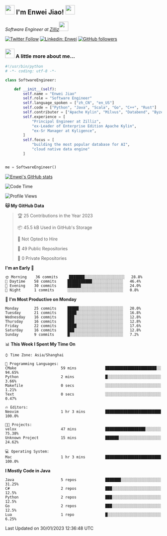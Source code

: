 <h2><img src="https://emojis.slackmojis.com/emojis/images/1531849430/4246/blob-sunglasses.gif?1531849430" width="30"/> I'm  Enwei Jiao! <img src="https://media.giphy.com/media/juBt25nT1KGys/giphy.gif" width=30> </h2>
<!-- <img align='right' src="https://media.giphy.com/media/M9gbBd9nbDrOTu1Mqx/giphy.gif" width="230"> -->
<p><em>Software Engineer at <a href="https://zilliz.com/">Zilliz</a><img src="https://media.giphy.com/media/WUlplcMpOCEmTGBtBW/giphy.gif" width="30"></em></p>

[![Twitter Follow](https://img.shields.io/twitter/follow/misteranmol?label=Follow)](https://twitter.com/intent/follow?screen_name=EnweiJiao)
[![Linkedin: Enwei](https://img.shields.io/badge/-enwei-blue?style=&logo=Linkedin&logoColor=white&link=https://www.linkedin.com/in/enwei-jiao-41192a97)](https://www.linkedin.com/in/enwei-jiao-41192a97/)
[![GitHub followers](https://img.shields.io/github/followers/jiaoew1991?label=Follow&style=social)](https://github.com/jiaoew1991)


### <img src="https://media.giphy.com/media/VgCDAzcKvsR6OM0uWg/giphy.gif" width="30"> A little more about me...  

```python
#!/usr/bin/python
# -*- coding: utf-8 -*-

class SoftwareEngineer:

    def __init__(self):
        self.name = "Enwei Jiao"
        self.role = "Software Engineer"
        self.language_spoken = ["zh_CN", "en_US"]
        self.code = ["Python", "Java", "Scala", "Go", "C++", "Rust"]
        self.contributer = ["Apache Kylin", "Milvus", "Databend", "Byzer-Lang"]
        self.experience = [
            "Principal Engineer at Zilliz",
            "ex-Leader of Enterprise Edition Apache Kylin",
            "ex-Sr Manager at Kyligence",
        ]
        self.focus = [
            "building the most popular database for AI",
            "cloud native data engine"
        ]


me = SoftwareEngineer()
```

[![Enwei's GitHub stats](https://github-readme-stats.vercel.app/api?username=jiaoew1991&count_private=true&show_icons=true)](https://github.com/jiaoew1991/jiaoew1991)

<!-- [![Top Langs](https://github-readme-stats.vercel.app/api/top-langs/?username=jiaoew1991&layout=compact)](https://github.com/jiaoew1991/jiaoew1991) -->

<!--START_SECTION:waka-->
![Code Time](http://img.shields.io/badge/Code%20Time-460%20hrs%2049%20mins-blue)

![Profile Views](http://img.shields.io/badge/Profile%20Views-0-blue)

**🐱 My GitHub Data** 

> 🏆 25 Contributions in the Year 2023
 > 
> 📦 45.5 kB Used in GitHub's Storage 
 > 
> 🚫 Not Opted to Hire
 > 
> 📜 49 Public Repositories 
 > 
> 🔑 0 Private Repositories  
 > 
**I'm an Early 🐤** 

```text
🌞 Morning    36 commits     ███████░░░░░░░░░░░░░░░░░░   28.8% 
🌆 Daytime    58 commits     ███████████░░░░░░░░░░░░░░   46.4% 
🌃 Evening    30 commits     ██████░░░░░░░░░░░░░░░░░░░   24.0% 
🌙 Night      1 commits      ░░░░░░░░░░░░░░░░░░░░░░░░░   0.8%

```
📅 **I'm Most Productive on Monday** 

```text
Monday       25 commits     █████░░░░░░░░░░░░░░░░░░░░   20.0% 
Tuesday      21 commits     ████░░░░░░░░░░░░░░░░░░░░░   16.8% 
Wednesday    16 commits     ███░░░░░░░░░░░░░░░░░░░░░░   12.8% 
Thursday     16 commits     ███░░░░░░░░░░░░░░░░░░░░░░   12.8% 
Friday       22 commits     ████░░░░░░░░░░░░░░░░░░░░░   17.6% 
Saturday     16 commits     ███░░░░░░░░░░░░░░░░░░░░░░   12.8% 
Sunday       9 commits      █░░░░░░░░░░░░░░░░░░░░░░░░   7.2%

```


📊 **This Week I Spent My Time On** 

```text
⌚︎ Time Zone: Asia/Shanghai

💬 Programming Languages: 
CMake                    59 mins             ███████████████████████░░   94.65% 
Python                   2 mins              █░░░░░░░░░░░░░░░░░░░░░░░░   3.66% 
Makefile                 0 secs              ░░░░░░░░░░░░░░░░░░░░░░░░░   1.21% 
Text                     0 secs              ░░░░░░░░░░░░░░░░░░░░░░░░░   0.47%

🔥 Editors: 
Neovim                   1 hr 3 mins         █████████████████████████   100.0%

🐱‍💻 Projects: 
velox                    47 mins             ██████████████████░░░░░░░   75.38% 
Unknown Project          15 mins             ██████░░░░░░░░░░░░░░░░░░░   24.62%

💻 Operating System: 
Mac                      1 hr 3 mins         █████████████████████████   100.0%

```

**I Mostly Code in Java** 

```text
Java                     5 repos             ███████░░░░░░░░░░░░░░░░░░   31.25% 
C#                       2 repos             ███░░░░░░░░░░░░░░░░░░░░░░   12.5% 
Python                   2 repos             ███░░░░░░░░░░░░░░░░░░░░░░   12.5% 
Go                       2 repos             ███░░░░░░░░░░░░░░░░░░░░░░   12.5% 
Lua                      1 repo              █░░░░░░░░░░░░░░░░░░░░░░░░   6.25%

```



 Last Updated on 30/01/2023 12:36:48 UTC
<!--END_SECTION:waka-->
